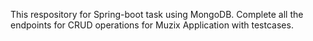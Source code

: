 This respository for Spring-boot task using MongoDB.
Complete all the endpoints for CRUD operations for Muzix Application with testcases.


